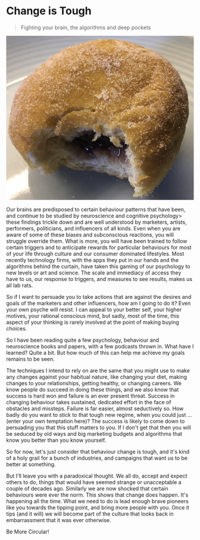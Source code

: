 # Change is Tough
> Fighting your brain, the algorithms and deep pockets

![jam donut with bite taken](/images/donut.png)

Our brains are predisposed to certain behaviour patterns that have been, and continue to be studied by neuroscience and cognitive psychology> these findings trickle down and are well understood by marketers, artists, performers, politicians, and influencers of all kinds. Even when you are aware of some of these biases and subconscious reactions, you will struggle override them. 
What is more, you will have been trained to follow certain triggers and to anticipate rewards for particular behaviours for most of your life through culture and our consumer dominated lifestyles. Most recently technology firms, with the apps they put in our hands and the algorithms behind the curtain, have taken this gaming of our psychology to new levels or art and science. The scale and immediacy of access they have to us, our response to triggers, and measures to see results, makes us all lab rats.

So if I want to persuade you to take actions that are against the desires and goals of the marketers and other influencers, how am I going to do it? Even your own psyche will resist. I can appeal to your better self, your higher motives, your rational conscious mind, but sadly, most of the time, this aspect of your thinking is rarely involved at the point of making buying choices.

So I have been reading quite a few psychology, behaviour and neuroscience books and papers, with a few podcasts thrown in. What have I learned? Quite a bit. But how much of this can help me achieve my goals remains to be seen.

The techniques I intend to rely on are the same that you might use to make any changes against your habitual nature, like changing your diet, making changes to your relationships, getting healthy, or changing careers. We know people do succeed in doing these things, and we also know that success is hard won and failure is an ever present threat. Success in changing behaviour takes sustained, dedicated effort in the face of obstacles and missteps. Failure is far easier, almost seductively so. How badly do you want to stick to that tough new regime, when you could just ...(enter your own temptation here)?
The success is likely to come down to persuading you that this stuff matters to you. If I don't get that then you will be seduced by old ways and big marketing budgets and algorithms that know you better than you know yourself.

So for now, let's just consider that behaviour change is tough, and it's kind of a holy grail for a bunch of industries, and campaigns that want us to be better at something.

But I'll leave you with a paradoxical thought. We all do, accept and expect others to do, things that would have seemed strange or unacceptable a couple of decades ago. Similarly we are now shocked that certain behaviours were ever the norm. This shows that change does happen. It's happening all the time. What we need to do is lead enough brave pioneers like you towards the tipping point, and bring more people with you. Once it tips (and it will) we will become part of the culture that looks back in embarrassment that it was ever otherwise.

Be More Circular!
